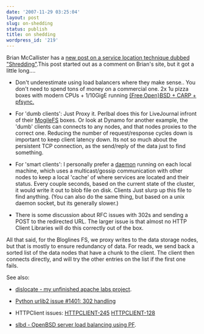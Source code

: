 ```yaml
---
date: '2007-11-29 03:25:04'
layout: post
slug: on-shedding
status: publish
title: on shedding
wordpress_id: '219'
---
```


Brian McCallister has a [new post on a service location technique dubbed "Shredding"](http://kasparov.skife.org/blog/src/shedding.html).This post started out as a comment on Brian's site, but it got a little long....



	
  * Don't underestimate using load balancers where they make sense..  You don't need to spend tons of money on a commercial one.  2x 1u pizza boxes with modern CPUs + 1/10GigE running [{Free,Open}BSD + CARP + pfsync.](http://www.openbsd.org/faq/pf/carp.html)

	
  * For 'dumb clients': Just Proxy it.  Perlbal does this for LiveJournal infront of their [MogileFS](http://www.danga.com/mogilefs/) boxes.  Or look at Dynamo for another example, the 'dumb' clients can connects to any nodes, and that nodes proxies to the correct one.  Reducing the number of request/response cycles down is important to keep client latency down.  Its not so much about the persistent TCP connection, as the send/reply of the data just to find something.

	
  * For 'smart clients': I personally prefer a [daemon](http://mail-archives.apache.org/mod_mbox/labs-labs/200612.mbox/%3C4583132B.7090304@apache.org%3E) running on each local machine, which uses a multicast/gossip communication with other nodes to keep a local 'cache' of where services are located and their status. Every couple seconds, based on the current state of the cluster, it would write it out to blob file on disk.  Clients Just slurp up this file to find anything. (You can also do the same thing, but based on a unix daemon socket, but its generally slower.)

	
  * There is some discussion about RFC issues with 302s and sending a POST to the redirected URL.  The larger issue is that almost no HTTP Client Libraries will do this correctly out of the box.


All that said, for the Bloglines FS, we proxy writes to the data storage nodes, but that is mostly to ensure redundancy of data. For reads, we send back a sorted list of the data nodes that have a chunk to the client.  The client then connects directly, and will try the other entries on the list if the first one fails.

See also:

	
  * [dislocate - my unfinished apache labs project](http://mail-archives.apache.org/mod_mbox/labs-labs/200612.mbox/%3C4583132B.7090304@apache.org%3E).

	
  * [Python urlib2 issue #1401: 302 handling](http://bugs.python.org/issue1401)

	
  * HTTPClient issues: [HTTPCLIENT-245](https://issues.apache.org/jira/browse/HTTPCLIENT-245) [HTTPCLIENT-128](https://issues.apache.org/jira/browse/HTTPCLIENT-128)

	
  * [slbd - OpenBSD server load balancing using PF](http://slbd.sourceforge.net/).


